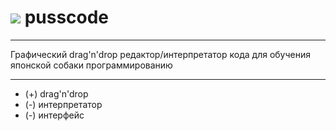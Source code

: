 # [![](http://kotya.tk/favicon.ico)](http://kotya.tk) pusscode

---

Графический drag'n'drop редактор/интерпретатор кода для обучения японской собаки программированию

---

- (+) drag'n'drop
- (-) интерпретатор
- (-) интерфейс
